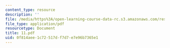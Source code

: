 ```yaml
---
content_type: resource
description: ''
file: /media/https%3A/open-learning-course-data-rc.s3.amazonaws.com/res-6-001-electromagnetic-fields-and-energy-spring-2008/0f814aee1c72517df7d7e7e96b7365e1_11.pdf
file_type: application/pdf
resourcetype: Document
title: 11.pdf
uid: 0f814aee-1c72-517d-f7d7-e7e96b7365e1
---
```

